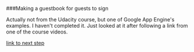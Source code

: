 ###Making a guestbook for guests to sign

Actually not from the Udacity course, but one of Google App Engine's examples. I haven't completed it. Just looked at it after following a link from one of the course videos.

[link to next step](https://cloud.google.com/appengine/docs/python/gettingstartedpython27/usingdatastore)
